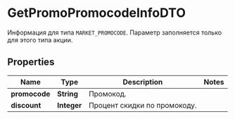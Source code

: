 

# GetPromoPromocodeInfoDTO

Информация для типа `MARKET_PROMOCODE`.  Параметр заполняется только для этого типа акции. 

## Properties

| Name | Type | Description | Notes |
|------------ | ------------- | ------------- | -------------|
|**promocode** | **String** | Промокод. |  |
|**discount** | **Integer** | Процент скидки по промокоду. |  |



